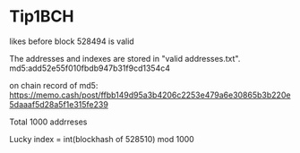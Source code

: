 # Tip1BCH

likes before block 528494 is valid

The addresses and indexes are stored in "valid addresses.txt". md5:add52e55f010fbdb947b31f9cd1354c4

on chain record of md5: https://memo.cash/post/ffbb149d95a3b4206c2253e479a6e30865b3b220e5daaaf5d28a5f1e315fe239

Total 1000 addrreses

Lucky index = int(blockhash of 528510) mod 1000
